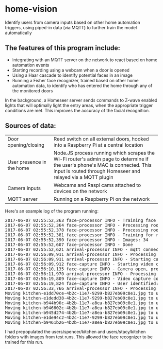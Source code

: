 # home-vision
Identify users from camera inputs based on other home automation triggers, using piped-in data (via MQTT) to further train the model automatically

<h2>The features of this program include:</h2>
<ul>
<li>Integrating with an MQTT server on the network to react based on home automation events
<li>Starting recording using a webcam when a door is opened
<li>Using a Haar cascade to identify potential faces in an image
<li>Running a Fisher face recognizer, trained based on other home automation data, to identify who has entered the home through any of the monitored doors
</ul>

In the background, a Homeseer server sends commands to Z-wave enabled lights that will optimally light the entry areas, when the appropriate trigger conditions are met. This improves the accuracy of the facial recognition.

<h2>Sources of data:</h2>
<table><tr>
<td>Door opening/closing</td><td>Reed switch on all external doors, hooked into a Raspberry Pi at a central location</td>
</tr>
<tr>
<td>User presence in the home</td><td>Node.JS process running which scrapes the Wi-Fi router's admin page to determine if the user's phone's MAC is connected.  This input is routed through Homeseer and relayed via a MQTT plugin</td>
</tr>
<tr>
<td>Camera inputs</td><td>Webcams and Raspi cams attached to devices on the network</td>
</tr>
<tr>
<td>MQTT server</td><td>Running on a Raspberry Pi on the network</td>
</tr>
</table>

Here's an example log of the program running:
<pre>
2017-06-07 02:55:52,363 face-processor INFO - Training face recognizer...
2017-06-07 02:55:52,364 face-processor INFO - Processing room kitchen user spencer
2017-06-07 02:55:52,378 face-processor INFO - Processing room kitchen user stacy
2017-06-07 02:55:52,381 face-processor INFO - Training for room kitchen
2017-06-07 02:55:52,390 face-processor INFO - Images: 34
2017-06-07 02:55:52,607 face-processor INFO - Done
2017-06-07 02:55:52,621 arrival-processor INFO - mqtt connected: 0
2017-06-07 02:56:09,911 arrival-processor INFO - Processing door (100)
2017-06-07 02:56:09,911 arrival-processor INFO - Starting capture for kitchen
2017-06-07 02:56:09,912 face-capture INFO - Starting video capture for kitchen door
2017-06-07 02:56:10,135 face-capture INFO - Camera open, proceeding with capture
2017-06-07 02:56:11,970 arrival-processor INFO - Processing door (0)
2017-06-07 02:56:19,809 face-capture INFO - Video capture complete (6.22 seconds, 8 frames)
2017-06-07 02:56:19,824 face-capture INFO - User identified: spencer
2017-06-07 02:56:33,766 arrival-processor INFO - Processing presence for spencer - home
Moving kitchen-e1dd70ce-4b2c-11e7-9299-b827eb09c8e1.jpg to users/spencer/kitchen
Moving kitchen-e1dedd38-4b2c-11e7-9299-b827eb09c8e1.jpg to users/spencer/kitchen
Moving kitchen-b944b90c-4b2b-11e7-a8ea-b827eb09c8e1.jpg to users/spencer/kitchen
Moving kitchen-b946602c-4b2b-11e7-a8ea-b827eb09c8e1.jpg to users/spencer/kitchen
Moving kitchen-b945d274-4b2b-11e7-a8ea-b827eb09c8e1.jpg to users/spencer/kitchen
Moving kitchen-e1de94c2-4b2c-11e7-9299-b827eb09c8e1.jpg to users/spencer/kitchen
Moving kitchen-b9461b26-4b2b-11e7-a8ea-b827eb09c8e1.jpg to users/spencer/kitchen
</pre>
I had prepopulated the users/spencer/kitchen and users/stacy/kitchen folders with images from test runs.  This allowed the face recognizer to be trained for this run.
